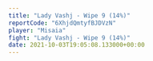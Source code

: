 ```yaml
---
title: "Lady Vashj - Wipe 9 (14%)"
reportCode: "6XhjdQmtyfBJDVzN"
player: "Misaia"
fight: "Lady Vashj - Wipe 9 (14%)"
date: 2021-10-03T19:05:08.133000+00:00
---
```

